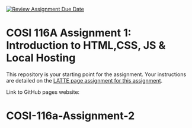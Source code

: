 [![Review Assignment Due Date](https://classroom.github.com/assets/deadline-readme-button-24ddc0f5d75046c5622901739e7c5dd533143b0c8e959d652212380cedb1ea36.svg)](https://classroom.github.com/a/KBA_k1j0)
# COSI 116A Assignment 1: Introduction to HTML,CSS, JS & Local Hosting

This repository is your starting point for the assignment. Your instructions are detailed on the [LATTE page assignment for this assignment](https://moodle2.brandeis.edu/mod/assign/view.php?id=2678177).

Link to GitHub pages website: 

# COSI-116a-Assignment-2

